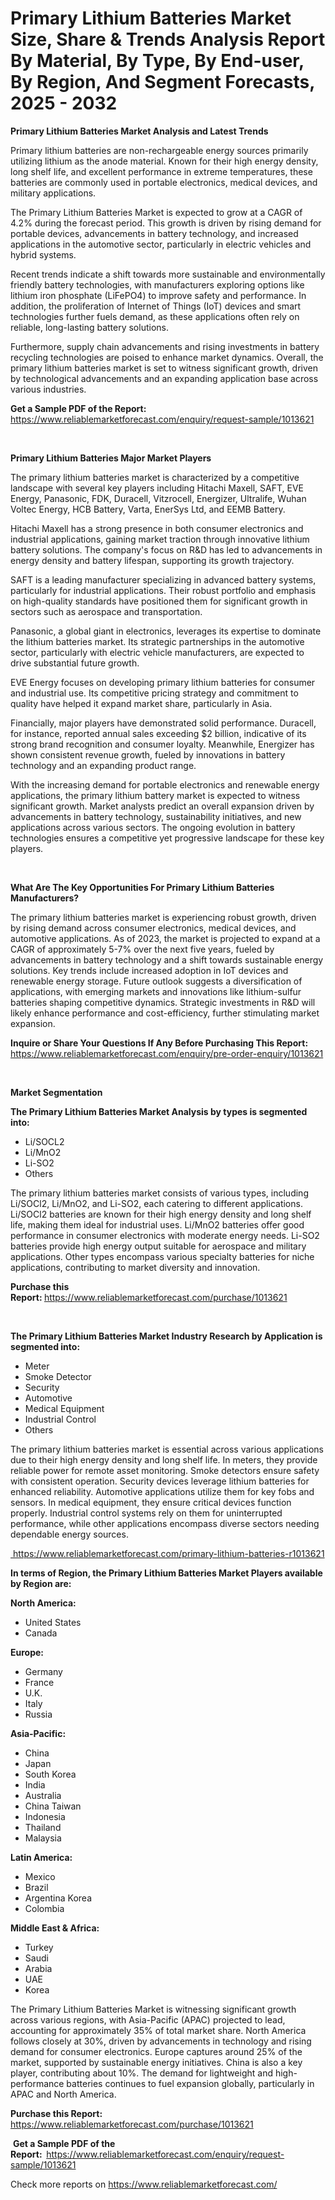 <p><h1>Primary Lithium Batteries Market Size, Share & Trends Analysis Report By Material, By Type, By End-user, By Region, And Segment Forecasts, 2025 - 2032</h1></p><p><strong>Primary Lithium Batteries Market Analysis and Latest Trends</strong></p>
<p><p>Primary lithium batteries are non-rechargeable energy sources primarily utilizing lithium as the anode material. Known for their high energy density, long shelf life, and excellent performance in extreme temperatures, these batteries are commonly used in portable electronics, medical devices, and military applications. </p><p>The Primary Lithium Batteries Market is expected to grow at a CAGR of 4.2% during the forecast period. This growth is driven by rising demand for portable devices, advancements in battery technology, and increased applications in the automotive sector, particularly in electric vehicles and hybrid systems. </p><p>Recent trends indicate a shift towards more sustainable and environmentally friendly battery technologies, with manufacturers exploring options like lithium iron phosphate (LiFePO4) to improve safety and performance. In addition, the proliferation of Internet of Things (IoT) devices and smart technologies further fuels demand, as these applications often rely on reliable, long-lasting battery solutions. </p><p>Furthermore, supply chain advancements and rising investments in battery recycling technologies are poised to enhance market dynamics. Overall, the primary lithium batteries market is set to witness significant growth, driven by technological advancements and an expanding application base across various industries.</p></p>
<p><strong>Get a Sample PDF of the Report:&nbsp;</strong> <a href="https://www.reliablemarketforecast.com/enquiry/request-sample/1013621?utm_campaign=2293&utm_medium=2&utm_source=Github&utm_content=ia&utm_term=13022025&utm_id=primary-lithium-batteries">https://www.reliablemarketforecast.com/enquiry/request-sample/1013621</a></p>
<p>&nbsp;</p>
<p><strong>Primary Lithium Batteries Major Market Players</strong></p>
<p><p>The primary lithium batteries market is characterized by a competitive landscape with several key players including Hitachi Maxell, SAFT, EVE Energy, Panasonic, FDK, Duracell, Vitzrocell, Energizer, Ultralife, Wuhan Voltec Energy, HCB Battery, Varta, EnerSys Ltd, and EEMB Battery. </p><p>Hitachi Maxell has a strong presence in both consumer electronics and industrial applications, gaining market traction through innovative lithium battery solutions. The company's focus on R&D has led to advancements in energy density and battery lifespan, supporting its growth trajectory. </p><p>SAFT is a leading manufacturer specializing in advanced battery systems, particularly for industrial applications. Their robust portfolio and emphasis on high-quality standards have positioned them for significant growth in sectors such as aerospace and transportation.</p><p>Panasonic, a global giant in electronics, leverages its expertise to dominate the lithium batteries market. Its strategic partnerships in the automotive sector, particularly with electric vehicle manufacturers, are expected to drive substantial future growth.</p><p>EVE Energy focuses on developing primary lithium batteries for consumer and industrial use. Its competitive pricing strategy and commitment to quality have helped it expand market share, particularly in Asia.</p><p>Financially, major players have demonstrated solid performance. Duracell, for instance, reported annual sales exceeding $2 billion, indicative of its strong brand recognition and consumer loyalty. Meanwhile, Energizer has shown consistent revenue growth, fueled by innovations in battery technology and an expanding product range.</p><p>With the increasing demand for portable electronics and renewable energy applications, the primary lithium battery market is expected to witness significant growth. Market analysts predict an overall expansion driven by advancements in battery technology, sustainability initiatives, and new applications across various sectors. The ongoing evolution in battery technologies ensures a competitive yet progressive landscape for these key players.</p></p>
<p>&nbsp;</p>
<p><strong>What Are The Key Opportunities For Primary Lithium Batteries Manufacturers?</strong></p>
<p><p>The primary lithium batteries market is experiencing robust growth, driven by rising demand across consumer electronics, medical devices, and automotive applications. As of 2023, the market is projected to expand at a CAGR of approximately 5-7% over the next five years, fueled by advancements in battery technology and a shift towards sustainable energy solutions. Key trends include increased adoption in IoT devices and renewable energy storage. Future outlook suggests a diversification of applications, with emerging markets and innovations like lithium-sulfur batteries shaping competitive dynamics. Strategic investments in R&D will likely enhance performance and cost-efficiency, further stimulating market expansion.</p></p>
<p><strong>Inquire or Share Your Questions If Any Before Purchasing This Report:</strong> <a href="https://www.reliablemarketforecast.com/enquiry/pre-order-enquiry/1013621?utm_campaign=2293&utm_medium=2&utm_source=Github&utm_content=ia&utm_term=13022025&utm_id=primary-lithium-batteries">https://www.reliablemarketforecast.com/enquiry/pre-order-enquiry/1013621</a></p>
<p>&nbsp;</p>
<p><strong>Market Segmentation</strong></p>
<p><strong>The Primary Lithium Batteries Market Analysis by types is segmented into:</strong></p>
<p><ul><li>Li/SOCL2</li><li>Li/MnO2</li><li>Li-SO2</li><li>Others</li></ul></p>
<p><p>The primary lithium batteries market consists of various types, including Li/SOCl2, Li/MnO2, and Li-SO2, each catering to different applications. Li/SOCl2 batteries are known for their high energy density and long shelf life, making them ideal for industrial uses. Li/MnO2 batteries offer good performance in consumer electronics with moderate energy needs. Li-SO2 batteries provide high energy output suitable for aerospace and military applications. Other types encompass various specialty batteries for niche applications, contributing to market diversity and innovation.</p></p>
<p><strong>Purchase this Report:&nbsp;</strong><a href="https://www.reliablemarketforecast.com/purchase/1013621?utm_campaign=2293&utm_medium=2&utm_source=Github&utm_content=ia&utm_term=13022025&utm_id=primary-lithium-batteries">https://www.reliablemarketforecast.com/purchase/1013621</a></p>
<p>&nbsp;</p>
<p><strong>The Primary Lithium Batteries Market Industry Research by Application is segmented into:</strong></p>
<p><ul><li>Meter</li><li>Smoke Detector</li><li>Security</li><li>Automotive</li><li>Medical Equipment</li><li>Industrial Control</li><li>Others</li></ul></p>
<p><p>The primary lithium batteries market is essential across various applications due to their high energy density and long shelf life. In meters, they provide reliable power for remote asset monitoring. Smoke detectors ensure safety with consistent operation. Security devices leverage lithium batteries for enhanced reliability. Automotive applications utilize them for key fobs and sensors. In medical equipment, they ensure critical devices function properly. Industrial control systems rely on them for uninterrupted performance, while other applications encompass diverse sectors needing dependable energy sources.</p></p>
<p><a href="https://www.reliablemarketforecast.com/primary-lithium-batteries-r1013621?utm_campaign=2293&utm_medium=2&utm_source=Github&utm_content=ia&utm_term=13022025&utm_id=primary-lithium-batteries">&nbsp;https://www.reliablemarketforecast.com/primary-lithium-batteries-r1013621</a></p>
<p><strong>In terms of Region, the Primary Lithium Batteries Market Players available by Region are:</strong></p>
<p>
    <p> <strong> North America: </strong>
        <ul>
            <li>United States</li>
            <li>Canada</li>
        </ul>
        </p> 
    <p> <strong> Europe: </strong>
        <ul>
            <li>Germany</li>
            <li>France</li>
            <li>U.K.</li>
            <li>Italy</li>
            <li>Russia</li>
        </ul>
        </p> 
    <p> <strong> Asia-Pacific: </strong>
        <ul>
            <li>China</li>
            <li>Japan</li>
            <li>South Korea</li>
            <li>India</li>
            <li>Australia</li>
            <li>China Taiwan</li>
            <li>Indonesia</li>
            <li>Thailand</li>
            <li>Malaysia</li>
        </ul>
        </p> 
    <p> <strong> Latin America: </strong>
        <ul>
            <li>Mexico</li>
            <li>Brazil</li>
            <li>Argentina Korea</li>
            <li>Colombia</li>
        </ul>
        </p> 
    <p> <strong> Middle East & Africa: </strong>
        <ul>
            <li>Turkey</li>
            <li>Saudi</li>
            <li>Arabia</li>
            <li>UAE</li>
            <li>Korea</li>
        </ul>
    </p>
    </p>
<p><p>The Primary Lithium Batteries Market is witnessing significant growth across various regions, with Asia-Pacific (APAC) projected to lead, accounting for approximately 35% of total market share. North America follows closely at 30%, driven by advancements in technology and rising demand for consumer electronics. Europe captures around 25% of the market, supported by sustainable energy initiatives. China is also a key player, contributing about 10%. The demand for lightweight and high-performance batteries continues to fuel expansion globally, particularly in APAC and North America.</p></p>
<p><strong>Purchase this Report: </strong><a href="https://www.reliablemarketforecast.com/purchase/1013621?utm_campaign=2293&utm_medium=2&utm_source=Github&utm_content=ia&utm_term=13022025&utm_id=primary-lithium-batteries">https://www.reliablemarketforecast.com/purchase/1013621</a></p>
<p>&nbsp;<strong>Get a Sample PDF of the Report:&nbsp;&nbsp;</strong><a href="https://www.reliablemarketforecast.com/enquiry/request-sample/1013621?utm_campaign=2293&utm_medium=2&utm_source=Github&utm_content=ia&utm_term=13022025&utm_id=primary-lithium-batteries">https://www.reliablemarketforecast.com/enquiry/request-sample/1013621</a></p>
<p><strong></strong></p>
<p>Check more reports on <a href="https://www.reliablemarketforecast.com/?utm_campaign=2293&utm_medium=2&utm_source=Github&utm_content=ia&utm_term=13022025&utm_id=primary-lithium-batteries">https://www.reliablemarketforecast.com/</a></p>